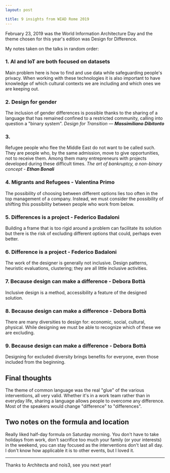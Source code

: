 ```yaml
---
layout: post

title: 9 insights from WIAD Rome 2019
---
```


February 23, 2019 was the World Information Architecture Day and the theme chosen for this year's edition was Design for Difference.

My notes taken on the talks in random order:

### 1. AI and IoT are both focused on datasets
Main problem here is how to find and use data while safeguarding people's privacy. When working with these technologies it is also important to have knowledge of which cultural contexts we are including and which ones we are keeping out. 

### 2. Design for gender
The inclusion of gender differences is possible thanks to the sharing of a language that has remained confined to a restricted community, calling into question a "binary system".
_Design for Transition — **Massimiliano Dibitonto**_

### 3. 
Refugee people who flee the Middle East do not want to be called such. They are people who, by the same admission, move to give opportunities, not to receive them. Among them many entrepreneurs with projects developed during these difficult times.
_The art of bankruptcy, a non-binary concept - **Ethan Bonali**_

### 4. Migrants and Refugees - Valentina Primo
The possibility of choosing between different options lies too often in the top management of a company. Instead, we must consider the possibility of shifting this possibility between people who work from below.

### 5. Differences is a project - Federico Badaloni
Building a frame that is too rigid around a problem can facilitate its solution but there is the risk of excluding different options that could, perhaps even better.

### 6. Difference is a project - Federico Badaloni
The work of the designer is generally not inclusive. Design patterns, heuristic evaluations, clustering; they are all little inclusive activities.

### 7. Because design can make a difference - Debora Bottà
Inclusive design is a method, accessibility a feature of the designed solution.

### 8. Because design can make a difference - Debora Bottà
There are many diversities to design for: economic, social, cultural, physical. While designing we must be able to recognize which of these we are excluding.

### 9. Because design can make a difference - Debora Bottà
Designing for excluded diversity brings benefits for everyone, even those included from the beginning.

## Final thoughts
The theme of common language was the real "glue" of the various interventions, all very valid. Whether it's in a work team rather than in everyday life, sharing a language allows people to overcome any difference.
Most of the speakers would change "difference" to "differences".

## Two notes on the formula and location
Really liked half-day formula on Saturday morning. You don't have to take holidays from work, don't sacrifice too much your family (or your interests) in the weekend, you can stay focused as the interventions don't last all day. I don't know how applicable it is to other events, but I loved it.


---

Thanks to Architecta and nois3, see you next year!